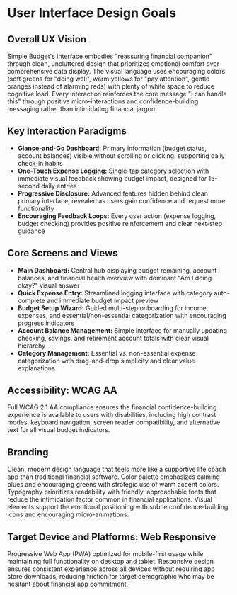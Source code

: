 # User Interface Design Goals

## Overall UX Vision
Simple Budget's interface embodies "reassuring financial companion" through clean, uncluttered design that prioritizes emotional comfort over comprehensive data display. The visual language uses encouraging colors (soft greens for "doing well", warm yellows for "pay attention", gentle oranges instead of alarming reds) with plenty of white space to reduce cognitive load. Every interaction reinforces the core message "I can handle this" through positive micro-interactions and confidence-building messaging rather than intimidating financial jargon.

## Key Interaction Paradigms
- **Glance-and-Go Dashboard:** Primary information (budget status, account balances) visible without scrolling or clicking, supporting daily check-in habits
- **One-Touch Expense Logging:** Single-tap category selection with immediate visual feedback showing budget impact, designed for 15-second daily entries
- **Progressive Disclosure:** Advanced features hidden behind clean primary interface, revealed as users gain confidence and request more functionality
- **Encouraging Feedback Loops:** Every user action (expense logging, budget checking) provides positive reinforcement and clear next-step guidance

## Core Screens and Views
- **Main Dashboard:** Central hub displaying budget remaining, account balances, and financial health overview with dominant "Am I doing okay?" visual answer
- **Quick Expense Entry:** Streamlined logging interface with category auto-complete and immediate budget impact preview
- **Budget Setup Wizard:** Guided multi-step onboarding for income, expenses, and essential/non-essential categorization with encouraging progress indicators
- **Account Balance Management:** Simple interface for manually updating checking, savings, and retirement account totals with clear visual hierarchy
- **Category Management:** Essential vs. non-essential expense categorization with drag-and-drop simplicity and clear value explanations

## Accessibility: WCAG AA
Full WCAG 2.1 AA compliance ensures the financial confidence-building experience is available to users with disabilities, including high contrast modes, keyboard navigation, screen reader compatibility, and alternative text for all visual budget indicators.

## Branding
Clean, modern design language that feels more like a supportive life coach app than traditional financial software. Color palette emphasizes calming blues and encouraging greens with strategic use of warm accent colors. Typography prioritizes readability with friendly, approachable fonts that reduce the intimidation factor common in financial applications. Visual elements support the emotional positioning with subtle confidence-building icons and encouraging micro-animations.

## Target Device and Platforms: Web Responsive
Progressive Web App (PWA) optimized for mobile-first usage while maintaining full functionality on desktop and tablet. Responsive design ensures consistent experience across all devices without requiring app store downloads, reducing friction for target demographic who may be hesitant about financial app commitment.
